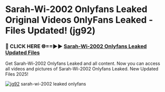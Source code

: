 # Sarah-Wi-2002 Onlyfans Leaked Original Videos 0nlyFans Leaked - Files Updated! (jg92)

<h3>🔴 CLICK HERE 🌐==►► <a href="https://tinyurl.com/x26r9saj" rel="nofollow">Sarah-Wi-2002 Onlyfans Leaked Updated Files</a></h3>

Get Sarah-Wi-2002 Onlyfans Leaked and all content. Now you can access all videos and pictures of Sarah-Wi-2002 Onlyfans Leaked. New Updated Files 2025!

[![jg92](https://i.imgur.com/LkgZPqh.gif)](https://tinyurl.com/x26r9saj)
sarah-wi-2002 leaked onlyfans